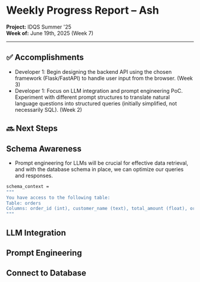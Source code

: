 # Weekly Progress Report – Ash

**Project:** IDQS Summer '25  
**Week of:** June 19th, 2025 (Week 7)

---

## ✅ Accomplishments

- Developer 1: Begin designing the backend API using the chosen framework (Flask/FastAPI) to handle user input from the browser. (Week 3)
- Developer 1: Focus on LLM integration and prompt engineering PoC. Experiment with different prompt structures to translate natural language questions into structured queries (initially simplified, not necessarily SQL). (Week 2)

## 🔜 Next Steps

## Schema Awareness

- Prompt engineering for LLMs will be crucial for effective data retrieval, and with the database schema in place, we can optimize our queries and responses.

```bash
schema_context = 
"""
You have access to the following table:
Table: orders
Columns: order_id (int), customer_name (text), total_amount (float), order_date (date)
"""
```
<!-- Maybe do some relevant data retrieval from the database to augment the prompt before sending it to the LLM? -->
<!-- def generate_response(prompt):
    relevant_data = search_db(prompt)
    full_prompt = f"User asked: {prompt}\nRelevant info:\n{relevant_data}\nAnswer:"
    return call_llm(full_prompt) -->

## LLM Integration

## Prompt Engineering

## Connect to Database

<!-- 🧠 Core Steps of a RAG System
Step	Description	Your Implementation So Far
1️⃣ User Input	Prompt/question from user	✅ HTML form → JS → Flask POST
2️⃣ Preprocessing	(Optional) Clean or interpret prompt	⬜︎ Can add later
3️⃣ Retrieve	Pull relevant context/data from DB or vector store	🟡 You’ll add this soon
4️⃣ Augment Prompt	Combine user prompt + retrieved info	⬜︎ Soon
5️⃣ Generate	Feed prompt into LLM to generate answer	🟡 Using a dummy/stub for now
6️⃣ Respond	Return LLM response to user	✅ Working now via /ask -->